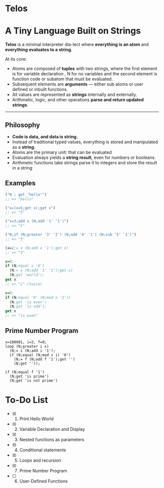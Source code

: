 # Telos
# A Tiny Language Built on Strings

**Telos** is a minimal interpreter dia-lect where **everything is an atom** and **everything evaluates to a string**.

At its core:
- Atoms are composed of **tuples** with two strings, where the first element is for variable declaration , N for no variables
and the second element is function code or subatom that must be evaluated.
- Subsequent elements are **arguments** — either sub atoms or user defined or inbuilt functions.
- All values are represented as **strings** internally and externally.
- Arithmetic, logic, and other operations **parse and return updated strings**.

---

## Philosophy
- **Code is data, and data is string.**
- Instead of traditional typed values, everything is stored and manipulated as a **string**.
- Atoms are the primary unit: that can be evaluated
- Evaluation always yields a **string result**, even for numbers or booleans.
- Airthmetic functions take strings parse it to integers and store the result in a string

## Examples

```lisp
("N ; get 'hello'") 
;; => "hello"

("x=(x=5;get x);get x")
;; => "5"

("x=3;add x (N;add '1' '1')")
;; => "5"

("N;if (N;greater '3' '2') (N;add '4' '1') (N;sub '5' '1')")
;; => "5"

(x=2;= x (N;add x '1');get x)
;; => "3"

x=0;
if (N;equal x '0') 
  (N;= x (N;add '1' '1');get x) 
  (N;get 'world');
get x
;; => "2" (twice)

x=0;
if (N;equal '0' (N;mod x '2')) 
  (N;get 'is even') 
  (N;get 'is odd');
get x
;; => "is even"
```
## Prime Number Program
```
x=100901, i=2, f=0;
loop (N;greater i x) 
  (N;= i (N;add i '1');
  if (N;equal (N;mod x i) '0') 
    (N;= f (N;add f '1');get '') 
    (N;get ''));
    
if (N;equal f '1') 
  (N;get 'is prime') 
  (N;get 'is not prime')
```
<!-- ![image](https://github.com/user-attachments/assets/1128fbaf-3e7a-41a0-bc35-3d12dbd7d778) -->

# To-Do List
- [x] 1. Print Hello World
- [x] 2. Variable Declaration and Display
- [x] 3. Nested functions as parameters
- [x] 4. Conditional statements
- [x] 5. Loops and recursion
- [x] 7. Prime Number Program
- [ ] 6. User-Defined Functions


